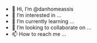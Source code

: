 - 👋 Hi, I’m @danhomeassis
- 👀 I’m interested in ...
- 🌱 I’m currently learning ...
- 💞️ I’m looking to collaborate on ...
- 📫 How to reach me ...

<!---
danhomeassis/danhomeassis is a ✨ special ✨ repository because its `README.md` (this file) appears on your GitHub profile.
You can click the Preview link to take a look at your changes.
--->
